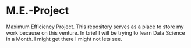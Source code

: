 # M.E.-Project
Maximum Efficiency Project. This repository serves as a place to store my work because on this venture. In brief I will be trying to learn Data Science in a Month. I might get there I might not lets see.
